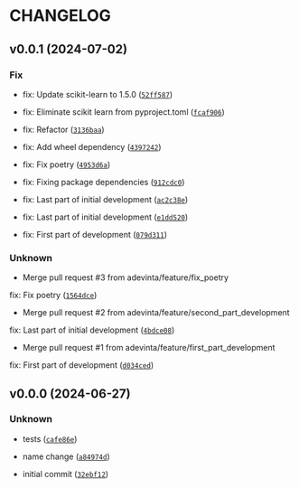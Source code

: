 # CHANGELOG

## v0.0.1 (2024-07-02)

### Fix

* fix: Update scikit-learn to 1.5.0 ([`52ff587`](https://github.com/adevinta/anomalywatchdog/commit/52ff587214fb13300f748359b64971d2448f45e5))

* fix: Eliminate scikit learn from pyproject.toml ([`fcaf906`](https://github.com/adevinta/anomalywatchdog/commit/fcaf906131c2bb6d8ae9173018d9b28f1ecc2899))

* fix: Refactor ([`3136baa`](https://github.com/adevinta/anomalywatchdog/commit/3136baaad32a201680cc68d5ab08ccc5328aaf68))

* fix: Add wheel dependency ([`4397242`](https://github.com/adevinta/anomalywatchdog/commit/43972426ec7b605cfcf63f5798f0bfe2164d1dd5))

* fix: Fix poetry ([`4953d6a`](https://github.com/adevinta/anomalywatchdog/commit/4953d6a20adcce3dd1540580f20b5b7c1b2e10f2))

* fix: Fixing package dependencies ([`912cdc0`](https://github.com/adevinta/anomalywatchdog/commit/912cdc0dc8d7706920731ffbe782f02a7049f7e4))

* fix: Last part of initial development ([`ac2c38e`](https://github.com/adevinta/anomalywatchdog/commit/ac2c38e9269f38c2e8aca266e1e5919d0b7ce80e))

* fix: Last part of initial development ([`e1dd520`](https://github.com/adevinta/anomalywatchdog/commit/e1dd520d986d10f165d2a2a9982e296337f447ad))

* fix: First part of development ([`079d311`](https://github.com/adevinta/anomalywatchdog/commit/079d31170f8d9bfe66d828f792770e5e01636861))

### Unknown

* Merge pull request #3 from adevinta/feature/fix_poetry

fix: Fix poetry ([`1564dce`](https://github.com/adevinta/anomalywatchdog/commit/1564dceb6bbee9e39afc8b5caef3732f2186cbad))

* Merge pull request #2 from adevinta/feature/second_part_development

fix: Last part of initial development ([`4bdce08`](https://github.com/adevinta/anomalywatchdog/commit/4bdce08ffd247c2b043557f969c73416e19d36eb))

* Merge pull request #1 from adevinta/feature/first_part_development

fix: First part of development ([`d034ced`](https://github.com/adevinta/anomalywatchdog/commit/d034ced0b3a44b3f1389a230444c07bd50bc0edd))

## v0.0.0 (2024-06-27)

### Unknown

* tests ([`cafe86e`](https://github.com/adevinta/anomalywatchdog/commit/cafe86eecffcb9563b5d3f6ab37ffea6bc940242))

* name change ([`a84974d`](https://github.com/adevinta/anomalywatchdog/commit/a84974d630e82987f64803dba8035b586f3ee28e))

* initial commit ([`32ebf12`](https://github.com/adevinta/anomalywatchdog/commit/32ebf12d6a5d7e43a6482930dbd0db95f80e3b37))
